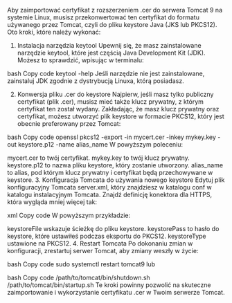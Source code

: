 
Aby zaimportować certyfikat z rozszerzeniem .cer do serwera Tomcat 9 na systemie Linux, musisz przekonwertować ten certyfikat do formatu używanego przez Tomcat, czyli do pliku keystore Java (JKS lub PKCS12). Oto kroki, które należy wykonać:

1. Instalacja narzędzia keytool
Upewnij się, że masz zainstalowane narzędzie keytool, które jest częścią Java Development Kit (JDK). Możesz to sprawdzić, wpisując w terminalu:

bash
Copy code
keytool -help
Jeśli narzędzie nie jest zainstalowane, zainstaluj JDK zgodnie z dystrybucją Linuxa, którą posiadasz.

2. Konwersja pliku .cer do keystore
Najpierw, jeśli masz tylko publiczny certyfikat (plik .cer), musisz mieć także klucz prywatny, z którym certyfikat ten został wydany. Zakładając, że masz klucz prywatny oraz certyfikat, możesz utworzyć plik keystore w formacie PKCS12, który jest obecnie preferowany przez Tomcat:

bash
Copy code
openssl pkcs12 -export -in mycert.cer -inkey mykey.key -out keystore.p12 -name alias_name
W powyższym poleceniu:

mycert.cer to twój certyfikat.
mykey.key to twój klucz prywatny.
keystore.p12 to nazwa pliku keystore, który zostanie utworzony.
alias_name to alias, pod którym klucz prywatny i certyfikat będą przechowywane w keystore.
3. Konfiguracja Tomcata do używania nowego keystore
Edytuj plik konfiguracyjny Tomcata server.xml, który znajdziesz w katalogu conf w katalogu instalacyjnym Tomcata. Znajdź definicję konektora dla HTTPS, która wygląda mniej więcej tak:

xml
Copy code
<Connector port="8443" protocol="HTTP/1.1"
           connectionTimeout="20000"
           redirectPort="8443"
           scheme="https"
           secure="true"
           SSLEnabled="true"
           keystoreFile="/path/to/keystore.p12"
           keystorePass="password"
           keystoreType="PKCS12" />
W powyższym przykładzie:

keystoreFile wskazuje ścieżkę do pliku keystore.
keystorePass to hasło do keystore, które ustawiłeś podczas eksportu do PKCS12.
keystoreType ustawione na PKCS12.
4. Restart Tomcata
Po dokonaniu zmian w konfiguracji, zrestartuj serwer Tomcat, aby zmiany weszły w życie:

bash
Copy code
sudo systemctl restart tomcat9
lub

bash
Copy code
/path/to/tomcat/bin/shutdown.sh
/path/to/tomcat/bin/startup.sh
Te kroki powinny pozwolić na skuteczne zaimportowanie i wykorzystanie certyfikatu .cer w Twoim serwerze Tomcat.
